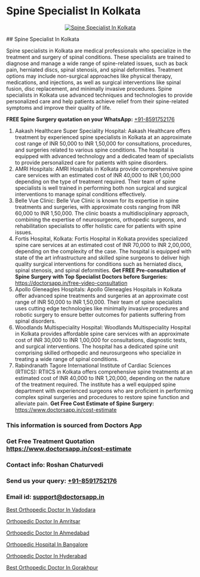 # Spine Specialist In Kolkata

<p align="center">
  <a href="null">
    <img src="null" alt="Spine Specialist In Kolkata">
  </a>
</p>
## Spine Specialist In Kolkata

Spine specialists in Kolkata are medical professionals who specialize in the treatment and surgery of spinal conditions. These specialists are trained to diagnose and manage a wide range of spine-related issues, such as back pain, herniated discs, spinal stenosis, and spinal deformities. Treatment options may include non-surgical approaches like physical therapy, medications, and injections, as well as surgical interventions like spinal fusion, disc replacement, and minimally invasive procedures. Spine specialists in Kolkata use advanced techniques and technologies to provide personalized care and help patients achieve relief from their spine-related symptoms and improve their quality of life.

**FREE Spine Surgery quotation on your WhatsApp:**  [+91-8591752176](https://api.whatsapp.com/send?phone=8591752176)

1) Aakash Healthcare Super Speciality Hospital:
Aakash Healthcare offers treatment by experienced spine specialists in Kolkata at an approximate cost range of INR 50,000 to INR 1,50,000 for consultations, procedures, and surgeries related to various spine conditions. The hospital is equipped with advanced technology and a dedicated team of specialists to provide personalized care for patients with spine disorders.
2) AMRI Hospitals:
AMRI Hospitals in Kolkata provide comprehensive spine care services with an estimated cost of INR 40,000 to INR 1,00,000 depending on the type of treatment required. Their team of spine specialists is well trained in performing both non surgical and surgical interventions to manage spinal conditions effectively.
3) Belle Vue Clinic:
Belle Vue Clinic is known for its expertise in spine treatments and surgeries, with approximate costs ranging from INR 60,000 to INR 1,50,000. The clinic boasts a multidisciplinary approach, combining the expertise of neurosurgeons, orthopedic surgeons, and rehabilitation specialists to offer holistic care for patients with spine issues.
4) Fortis Hospital, Kolkata:
Fortis Hospital in Kolkata provides specialized spine care services at an estimated cost of INR 70,000 to INR 2,00,000, depending on the complexity of the case. The hospital is equipped with state of the art infrastructure and skilled spine surgeons to deliver high quality surgical interventions for conditions such as herniated discs, spinal stenosis, and spinal deformities.
**Get FREE Pre-consultation of Spine Surgery with Top Specialist Doctors before Surgeries:** https://doctorsapp.in/free-video-consultation
5) Apollo Gleneagles Hospitals:
Apollo Gleneagles Hospitals in Kolkata offer advanced spine treatments and surgeries at an approximate cost range of INR 50,000 to INR 1,50,000. Their team of spine specialists uses cutting edge technologies like minimally invasive procedures and robotic surgery to ensure better outcomes for patients suffering from spinal disorders.
6) Woodlands Multispeciality Hospital:
Woodlands Multispeciality Hospital in Kolkata provides affordable spine care services with an approximate cost of INR 30,000 to INR 1,00,000 for consultations, diagnostic tests, and surgical interventions. The hospital has a dedicated spine unit comprising skilled orthopedic and neurosurgeons who specialize in treating a wide range of spinal conditions.
7) Rabindranath Tagore International Institute of Cardiac Sciences (RTIICS):
RTIICS in Kolkata offers comprehensive spine treatments at an estimated cost of INR 40,000 to INR 1,20,000, depending on the nature of the treatment required. The institute has a well equipped spine department with experienced surgeons who are proficient in performing complex spinal surgeries and procedures to restore spine function and alleviate pain.
**Get Free Cost Estimate of Spine Surgery:** https://www.doctorsapp.in/cost-estimate

### This information is sourced from Doctors App 
### Get Free Treatment Quotation https://www.doctorsapp.in/cost-estimate
### Contact info: Roshan Chaturvedi 
### Send us your query: [+91-8591752176](https://api.whatsapp.com/send?phone=8591752176) 
### Email id: support@doctorsapp.in

[Best Orthopedic Doctor In Vadodara](https://www.linkedin.com/pulse/best-orthopedic-doctor-vadodara-doctorsapp-chittagong-qieke?trackingId=VVx2eZJSHzTwtOH2z%2FdacA%3D%3D&lipi=urn%3Ali%3Apage%3Ad_flagship3_company_admin%3BUjs5mcUZR9ewYOKOFkpg2w%3D%3D)

[Orthopedic Doctor In Amritsar](https://www.linkedin.com/pulse/orthopedic-doctor-amritsar-knee-replacement-treatment-zbuse?trackingId=VTrweZ%2BKGkgUDrvIs0AwnA%3D%3D&lipi=urn%3Ali%3Apage%3Ad_flagship3_company_admin%3B%2FMzkEXxJRqGf2zEVBOlEsA%3D%3D)

[Orthopedic Doctor In Ahmedabad](https://medium.com/@vimalrana22/orthopedic-doctor-in-ahmedabad-180e68c3f3f8)

[Orthopedic Hospital In Bangalore](https://medium.com/@vimalrana22/orthopedic-hospital-in-bangalore-ba14bbeeed06)

[Orthopedic Doctor In Hyderabad](https://doctors-apps.github.io/doctorsapp/orthopedic-doctor-in-hyderabad)

[Best Orthopedic Doctor In Gorakhpur](https://doctors-apps.github.io/doctorsapp/best-orthopedic-doctor-in-gorakhpur)

